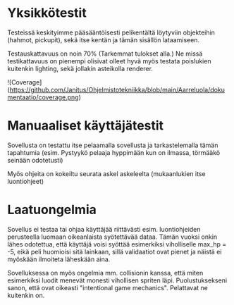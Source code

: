 # Yksikkötestit

Testeissä keskityimme pääsääntöisesti pelikentältä löytyviin objekteihin (hahmot, pickupit), sekä itse kentän ja tämän sisällön lataamiseen.

Testauskattavuus on noin 70% (Tarkemmat tulokset alla.) Ne missä testikattavuus on pienempi olisivat olleet hyvä myös testata poislukien kuitenkin lighting, sekä jollakin asteikolla renderer.

![Coverage] (https://github.com/Janitus/Ohjelmistotekniikka/blob/main/Aarreluola/dokumentaatio/coverage.png)



# Manuaaliset käyttäjätestit

Sovellusta on testattu itse pelaamalla sovellusta ja tarkastelemalla tämän tapahtumia (esim. Pystyykö pelaaja hyppimään kun on ilmassa, törmääkö seinään odotetusti)

Myös ohjeita on kokeiltu seurata askel askeleelta (mukaanlukien itse luontiohjeet)


# Laatuongelmia

Sovellus ei testaa tai ohjaa käyttäjää riittävästi esim. luontiohjeiden perusteella luomaan oikeanlaista syötettävää dataa. Tämän vuoksi onkin lähes odotettua, että käyttäjä voisi syöttää esimerkiksi viholliselle max_hp = -5, eikä peli huomioisi sitä lainkaan, sillä validaatiot ovat pienet ja näistä ei myöskään ilmoiteta läheskään aina.

Sovelluksessa on myös ongelmia mm. collisionin kanssa, että miten esimerkiksi luodit menevät monesti vihollisen spriten läpi. Puolustuksekseni sanon, että ovat oikeasti "intentional game mechanics". Pelattavat ne kuitenkin on.